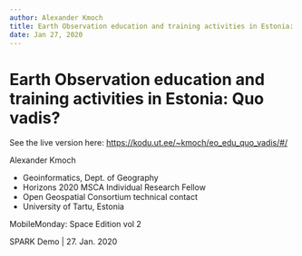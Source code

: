 ```yaml
---
author: Alexander Kmoch
title: Earth Observation education and training activities in Estonia: Quo vadis?
date: Jan 27, 2020
---
```


# Earth Observation education and training activities in Estonia: Quo vadis?

See the live version here: https://kodu.ut.ee/~kmoch/eo_edu_quo_vadis/#/

Alexander Kmoch

- Geoinformatics, Dept. of Geography
- Horizons 2020 MSCA Individual Research Fellow
- Open Geospatial Consortium technical contact
- University of Tartu, Estonia


MobileMonday: Space Edition vol 2

SPARK Demo | 27. Jan. 2020
